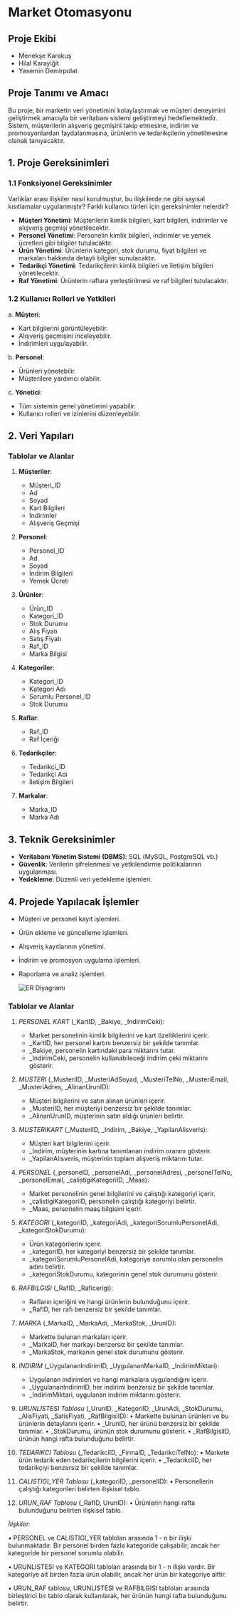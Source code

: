 # Market Otomasyonu

## Proje Ekibi

- Menekşe Karakuş
- Hilal Karayiğit
- Yasemin Demirpolat

## Proje Tanımı ve Amacı

Bu proje, bir marketin veri yönetimini kolaylaştırmak ve müşteri deneyimini geliştirmek amacıyla bir veritabanı sistemi geliştirmeyi hedeflemektedir. Sistem, müşterilerin alışveriş geçmişini takip etmesine, indirim ve promosyonlardan faydalanmasına, ürünlerin ve tedarikçilerin yönetilmesine olanak tanıyacaktır.

## 1. Proje Gereksinimleri

### 1.1 Fonksiyonel Gereksinimler

Varlıklar arası ilişkiler nasıl kurulmuştur, bu ilişkilerde ne gibi sayısal kısıtlamalar uygulanmıştır? Farklı kullanıcı türleri için gereksinimler nelerdir?

- **Müşteri Yönetimi**: Müşterilerin kimlik bilgileri, kart bilgileri, indirimler ve alışveriş geçmişi yönetilecektir.
- **Personel Yönetimi**: Personelin kimlik bilgileri, indirimler ve yemek ücretleri gibi bilgiler tutulacaktır.
- **Ürün Yönetimi**: Ürünlerin kategori, stok durumu, fiyat bilgileri ve markaları hakkında detaylı bilgiler sunulacaktır.
- **Tedarikçi Yönetimi**: Tedarikçilerin kimlik bilgileri ve iletişim bilgileri yönetilecektir.
- **Raf Yönetimi**: Ürünlerin raflara yerleştirilmesi ve raf bilgileri tutulacaktır.

### 1.2 Kullanıcı Rolleri ve Yetkileri

a. **Müşteri**:

- Kart bilgilerini görüntüleyebilir.
- Alışveriş geçmişini inceleyebilir.
- İndirimleri uygulayabilir.

b. **Personel**:

- Ürünleri yönetebilir.
- Müşterilere yardımcı olabilir.

c. **Yönetici**:

- Tüm sistemin genel yönetimini yapabilir.
- Kullanıcı rolleri ve izinlerini düzenleyebilir.

## 2. Veri Yapıları

### Tablolar ve Alanlar

1. **Müşteriler**:

   - Müşteri_ID
   - Ad
   - Soyad
   - Kart Bilgileri
   - İndirimler
   - Alışveriş Geçmişi

2. **Personel**:

   - Personel_ID
   - Ad
   - Soyad
   - İndirim Bilgileri
   - Yemek Ücreti

3. **Ürünler**:

   - Ürün_ID
   - Kategori_ID
   - Stok Durumu
   - Alış Fiyatı
   - Satış Fiyatı
   - Raf_ID
   - Marka Bilgisi

4. **Kategoriler**:

   - Kategori_ID
   - Kategori Adı
   - Sorumlu Personel_ID
   - Stok Durumu

5. **Raflar**:

   - Raf_ID
   - Raf İçeriği

6. **Tedarikçiler**:

   - Tedarikçi_ID
   - Tedarikçi Adı
   - İletişim Bilgileri

7. **Markalar**:
   - Marka_ID
   - Marka Adı

## 3. Teknik Gereksinimler

- **Veritabanı Yönetim Sistemi (DBMS)**: SQL (MySQL, PostgreSQL vb.)
- **Güvenlik**: Verilerin şifrelenmesi ve yetkilendirme politikalarının uygulanması.
- **Yedekleme**: Düzenli veri yedekleme işlemleri.

## 4. Projede Yapılacak İşlemler

- Müşteri ve personel kayıt işlemleri.
- Ürün ekleme ve güncelleme işlemleri.
- Alışveriş kayıtlarının yönetimi.
- İndirim ve promosyon uygulama işlemleri.
- Raporlama ve analiz işlemleri.

  ![ER Diyagramı](Diyagram.png)

### Tablolar ve Alanlar
1. *PERSONEL KART* (_KartID, _Bakiye, _IndirimCeki):
   - Market personelinin kimlik bilgilerini ve kart özelliklerini içerir.
   - _KartID, her personel kartını benzersiz bir şekilde tanımlar.
   - _Bakiye, personelin kartındaki para miktarını tutar.
   - _IndirimCeki, personelin kullanabileceği indirim çeki miktarını gösterir.

2. *MUSTERI* (_MusteriID, _MusteriAdSoyad, _MusteriTelNo, _MusteriEmail, _MusteriAdres, _AlinanUrunID):
   - Müşteri bilgilerini ve satın alınan ürünleri içerir.
   - _MusteriID, her müşteriyi benzersiz bir şekilde tanımlar.
   - _AlinanUrunID, müşterinin satın aldığı ürünleri belirtir.

3. *MUSTERIKART* (_MusteriID, _Indirim, _Bakiye, _YapilanAlisveris):
   - Müşteri kart bilgilerini içerir.
   - _Indirim, müşterinin kartına tanımlanan indirim oranını gösterir.
   - _YapilanAlisveris, müşterinin toplam alışveriş miktarını tutar.

4. *PERSONEL* (_personeID, _personelAdi, _personelAdresi, _personelTelNo, _personelEmail, _calistigiKategoriID, _Maas):
   - Market personelinin genel bilgilerini ve çalıştığı kategoriyi içerir.
   - _calistigiKategoriID, personelin çalıştığı kategoriyi belirtir.
   - _Maas, personelin maaş bilgisini içerir.

5. *KATEGORI* (_kategoriID, _kategoriAdi, _kategoriSorumluPersonelAdi, _kategoriStokDurumu):
   - Ürün kategorilerini içerir.
   - _kategoriID, her kategoriyi benzersiz bir şekilde tanımlar.
   - _kategoriSorumluPersonelAdi, kategoriye sorumlu olan personelin adını belirtir.
   - _kategoriStokDurumu, kategorinin genel stok durumunu gösterir.

6. *RAFBILGISI* (_RafID, _Raficerigi):
   - Rafların içeriğini ve hangi ürünlerin bulunduğunu içerir.
   - _RafID, her rafı benzersiz bir şekilde tanımlar.

7. *MARKA* (_MarkaID, _MarkaAdi, _MarkaStok, _UrunID):
   - Markette bulunan markaları içerir.
   - _MarkaID, her markayı benzersiz bir şekilde tanımlar.
   - _MarkaStok, markanın genel stok durumunu gösterir.

8. *INDIRIM* (_UygulananIndirimID, _UygulananMarkaID, _IndirimMiktari):
   - Uygulanan indirimleri ve hangi markalara uygulandığını içerir.
   - _UygulananIndirimID, her indirimi benzersiz bir şekilde tanımlar.
   - _IndirimMiktari, uygulanan indirim miktarını gösterir.

9. *URUNLISTESI Tablosu* (_UrunID, _KategoriID, _UrunAdi, _StokDurumu, _AlisFiyati, _SatisFiyati,
_RafBilgisiID):
• Markette bulunan ürünleri ve bu ürünlerin detaylarını içerir.
• _UrunID, her ürünü benzersiz bir şekilde tanımlar.
• _StokDurumu, ürünün stok durumunu gösterir.
• _RafBilgisiID, ürünün hangi rafta bulunduğunu belirtir.

10. *TEDARIKCI Tablosu* (_TedarikciID, _FirmaID, _TedarikciTelNo):
• Markete ürün tedarik eden tedarikçilerin bilgilerini içerir.
• _TedarikciID, her tedarikçiyi benzersiz bir şekilde tanımlar.

11. *CALISTIGI_YER Tablosu* (_kategoriID, _personelID):
• Personellerin çalıştığı kategorileri belirten ilişkisel tablo.

12. *URUN_RAF Tablosu* (_RafID, UrunID):
• Ürünlerin hangi rafta bulunduğunu belirten ilişkisel tablo.

*İlişkiler:*

• PERSONEL ve CALISTIGI_YER tabloları arasında 1 - n bir ilişki bulunmaktadır. Bir personel birden fazla
kategoride çalışabilir, ancak her kategoride bir personel sorumlu olabilir.

• URUNLISTESI ve KATEGORI tabloları arasında bir 1 - n ilişki vardır. Bir kategoriye ait birden fazla ürün
olabilir, ancak her ürün bir kategoriye aittir.

• URUN_RAF tablosu, URUNLISTESI ve RAFBILGISI tabloları arasında birleştirici bir tablo olarak
kullanılarak, her ürünün hangi rafta bulunduğunu belirtir.
